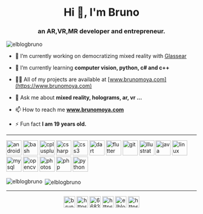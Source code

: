 <h1 align="center">Hi 👋, I'm Bruno</h1>
<h3 align="center">an AR,VR,MR developer and entrepreneur.</h3>


<p align="left"> <img src="https://komarev.com/ghpvc/?username=elblogbruno" alt="elblogbruno" /> </p>

- 🔭 I’m currently working on democratizing mixed reality with [Glassear](https://www.glassear.com)

- 🌱 I’m currently learning **computer vision, python, c# and c++**

- 👨‍💻 All of my projects are available at [www.brunomoya.com](https://www.brunomoya.com)

- 💬 Ask me about **mixed reality, holograms, ar, vr ...**

- 📫 How to reach me **www.brunomoya.com**

- ⚡ Fun fact **I am 19 years old.**

---

<p align="left"><img src="https://devicons.github.io/devicon/devicon.git/icons/android/android-original-wordmark.svg" alt="android" width="40" height="40"/> <img src="https://www.vectorlogo.zone/logos/gnu_bash/gnu_bash-icon.svg" alt="bash" width="40" height="40"/> <img src="https://devicons.github.io/devicon/devicon.git/icons/cplusplus/cplusplus-original.svg" alt="cplusplus" width="40" height="40"/> <img src="https://devicons.github.io/devicon/devicon.git/icons/csharp/csharp-original.svg" alt="csharp" width="40" height="40"/> <img src="https://devicons.github.io/devicon/devicon.git/icons/css3/css3-original-wordmark.svg" alt="css3" width="40" height="40"/> <img src="https://www.vectorlogo.zone/logos/dartlang/dartlang-icon.svg" alt="dart" width="40" height="40"/> <img src="https://www.vectorlogo.zone/logos/flutterio/flutterio-icon.svg" alt="flutter" width="40" height="40"/> <img src="https://www.vectorlogo.zone/logos/git-scm/git-scm-icon.svg" alt="git" width="40" height="40"/> <img src="https://www.vectorlogo.zone/logos/adobe_illustrator/adobe_illustrator-icon.svg" alt="illustrator" width="40" height="40"/> <img src="https://devicons.github.io/devicon/devicon.git/icons/java/java-original-wordmark.svg" alt="java" width="40" height="40"/> <img src="https://devicons.github.io/devicon/devicon.git/icons/linux/linux-original.svg" alt="linux" width="40" height="40"/> <img src="https://devicons.github.io/devicon/devicon.git/icons/mysql/mysql-original-wordmark.svg" alt="mysql" width="40" height="40"/> <img src="https://www.vectorlogo.zone/logos/opencv/opencv-icon.svg" alt="opencv" width="40" height="40"/> <img src="https://devicons.github.io/devicon/devicon.git/icons/photoshop/photoshop-plain.svg" alt="photoshop" width="40" height="40"/> <img src="https://devicons.github.io/devicon/devicon.git/icons/php/php-original.svg" alt="php" width="40" height="40"/> <img src="https://devicons.github.io/devicon/devicon.git/icons/python/python-original.svg" alt="python" width="40" height="40"/></p><p><img align="left" src="https://github-readme-stats.vercel.app/api/top-langs/?username=elblogbruno&layout=compact&hide=html" alt="elblogbruno" /></p>

<p>&nbsp;<img align="center" src="https://github-readme-stats.vercel.app/api?username=elblogbruno&show_icons=true" alt="elblogbruno" /></p>

---

<p align="center">
<a href="https://twitter.com/brunomoya6" target="blank"><img align="center" src="https://cdn.jsdelivr.net/npm/simple-icons@3.0.1/icons/twitter.svg" alt="brunomoya6" height="30" width="30" /></a>
<a href="https://www.linkedin.com/in/glassear-bruno/" target="blank"><img align="center" src="https://cdn.jsdelivr.net/npm/simple-icons@3.0.1/icons/linkedin.svg" alt="https://www.linkedin.com/in/bruno-moya-785630142/" height="30" width="30" /></a>
<a href="https://stackoverflow.com/users/6683374" target="blank"><img align="center" src="https://cdn.jsdelivr.net/npm/simple-icons@3.0.1/icons/stackoverflow.svg" alt="6683374" height="30" width="30" /></a>
<a href="https://fb.com/https://www.facebook.com/profile.php?id=100011744856306" target="blank"><img align="center" src="https://cdn.jsdelivr.net/npm/simple-icons@3.0.1/icons/facebook.svg" alt="https://www.facebook.com/profile.php?id=100011744856306" height="30" width="30" /></a>
<a href="https://instagram.com/elblogbruno" target="blank"><img align="center" src="https://cdn.jsdelivr.net/npm/simple-icons@3.0.1/icons/instagram.svg" alt="elblogbruno" height="30" width="30" /></a>
<a href="https://www.youtube.com/c/https://www.youtube.com/channel/uck-d5c2wuddlv0k9ujvmhjq?view_as=subscriber" target="blank"><img align="center" src="https://cdn.jsdelivr.net/npm/simple-icons@3.0.1/icons/youtube.svg" alt="https://www.youtube.com/channel/uck-d5c2wuddlv0k9ujvmhjq?view_as=subscriber" height="30" width="30" /></a>
</p>
